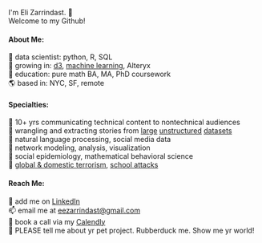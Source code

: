 I'm Eli Zarrindast. 👋<br/>
Welcome to my Github! </br>


#### About Me:<br/>
💾 data scientist: python, R, SQL </br>
🌱 growing in: [d3](https://codepen.io/zarrindast/pen/KKmGEpz), [machine learning](https://zarrindast.com/2021/11/09/highlights-from-my-library-hands-on-machine-learning-with-scikit-learn-keras-tensorflow-by-aurelien-geron/), Alteryx <br/>
🧮 education: pure math BA, MA, PhD coursework <br/>
🌎 based in: NYC, SF, remote <br/>

#### Specialties: <br/>
💖 10+ yrs communicating technical content to nontechnical audiences<br/>
💖 wrangling and extracting stories from [large](https://zarrindast.com/2019/05/16/project-overview-citation-networks-in-rampage-shootings/) [unstructured](https://zarrindast.com/2019/07/21/beautiful-soup-pt-1-web-scraping-for-the-citation-networks-project/) [datasets](https://zarrindast.com/2019/09/27/shooter-citation-networks-project-pdfs-ocr-omg/) <br/>
💖 natural language processing, social media data<br/>
💖 network modeling, analysis, visualization <br/>
💖 social epidemiology, mathematical behavioral science <br/>
💖 [global & domestic terrorism](https://zarrindast.com/2017/02/20/centrality-in-worldwide-terror-networks-improved-graphics/), [school attacks](https://zarrindast.com/2019/05/16/project-overview-citation-networks-in-rampage-shootings/) <br/>

####  Reach Me: <br/>
🔗  add me on [LinkedIn](https://www.linkedin.com/in/eli-zarrindast) <br/>
📫 email me at eezarrindast@gmail.com <br/>
💬 book a call via my [Calendly](https://www.calendly.com/eli-zarrindast/meetings-general) <br/>
👯 PLEASE tell me about yr pet project. Rubberduck me. Show me yr world! <br/>

<!--
**Zarrindast/Zarrindast** is a ✨ _special_ ✨ repository because its `README.md` (this file) appears on your GitHub profile.

Here are some ideas to get you started:
💿   🪐 ⏳
- 🔭 I’m currently working on ...
- 🌱 I’m currently learning ...
- 👯 I’m looking to collaborate on ...
- 🤔 I’m looking for help with ...
-  Ask me about ...
- 📫 How to reach me: ...
- 😄 Pronouns: ...
- ⚡ Fun fact: ...
-->
